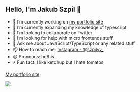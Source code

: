 ## Hello, I'm Jakub Szpil 👋 
 
- 🔭 I’m currently working on [my portfolio site](https://github.com/jakubszpil/jakubszpil.github.io)
- 🌱 I’m currently expanding my knowledge of typescript
- 👯 I’m looking to collaborate on Twitter
- 🤔 I’m looking for help with micro frontends stuff
- 💬 Ask me about JavaScript/TypeScript or any related stuff
- 📫 How to reach me: [Instagram - @szpilvv_](https://www.instagram.com/szpilvv_)
- 😄 Pronouns: he/his
- ⚡ Fun fact: I like ketchup but I hate tomatos

[My portfolio site](https://jakubszpil.github.io/)

<img src="https://github-readme-stats.vercel.app/api?username=jakubszpil&&show_icons=true&title_color=ffffff&icon_color=bb2acf&text_color=daf7dc&bg_color=151515" />
